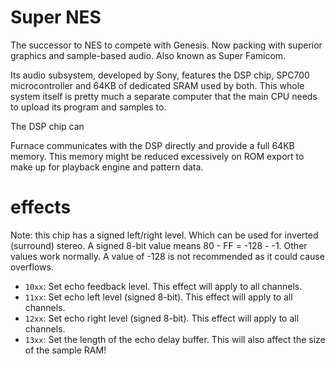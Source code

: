 # Super NES

The successor to NES to compete with Genesis. Now packing with superior graphics and sample-based audio. Also known as Super Famicom.

Its audio subsystem, developed by Sony, features the DSP chip, SPC700 microcontroller and 64KB of dedicated SRAM used by both. This whole system itself is pretty much a separate computer that the main CPU needs to upload its program and samples to.

The DSP chip can

Furnace communicates with the DSP directly and provide a full 64KB memory. This memory might be reduced excessively on ROM export to make up for playback engine and pattern data.

# effects

Note: this chip has a signed left/right level. Which can be used for inverted (surround) stereo. A signed 8-bit value means 80 - FF = -128 - -1. Other values work normally. A value of -128 is not recommended as it could cause overflows.

- `10xx`: Set echo feedback level. This effect will apply to all channels.
- `11xx`: Set echo left level (signed 8-bit). This effect will apply to all channels.
- `12xx`: Set echo right level (signed 8-bit). This effect will apply to all channels.
- `13xx`: Set the length of the echo delay buffer. This will also affect the size of the sample RAM!
